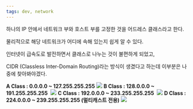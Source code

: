 ```yaml
---
tags: dev, network
---
```

하나의 IP 안에서 네트워크 부와 호스트 부를 고정한 것을 어드레스 클래스라고 한다.

물리적으로 해당 네트워크가 어디에 속해 있는지 쉽게 알 수 있다.

인터넷이 급속도로 발전하면서 클래스로 나누는 것이 불편하게 되었고, 

CIDR (Classless Inter-Domain Routing)라는 방식이 생겼다고 하는데 이부분은 나중에 찾아봐야겠다.

**A Class : 0.0.0.0 ~ 127.255.255.255**
![](Pasted%20image%2020221114205807.png)
**B Class : 128.0.0.0 ~ 191.255.255.255** 
![](Pasted%20image%2020221114205819.png)
**C Class : 192.0.0.0 ~ 233.255.255.255** 
![](Pasted%20image%2020221114205833.png)
**D Class : 224.0.0.0 ~ 239.255.255.255 (멀티캐스트 전용)**
![](Pasted%20image%2020221114205841.png)